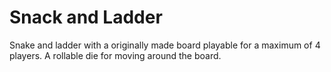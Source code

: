 # Snack and Ladder
Snake and ladder with a originally made board playable for a maximum of 4 players.
A rollable die for moving around the board.

